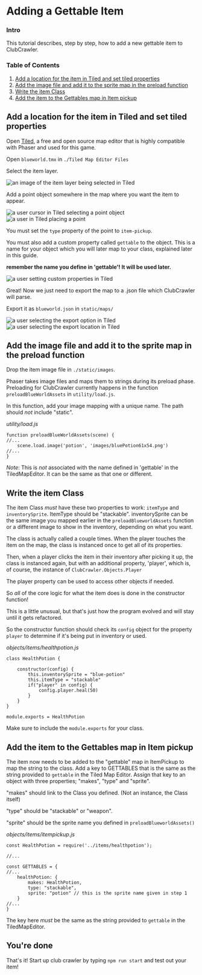 

# Adding a Gettable Item

### Intro

This tutorial describes, step by step, how to add a new gettable item to ClubCrawler.

### Table of Contents

1. [Add a location for the item in Tiled and set tiled properties](#add-a-location-for-the-item-in-tiled-and-set-tiled-properties)
1. [Add the image file and add it to the sprite map in the preload function](#add-the-image-file-and-add-it-to-the-sprite-map-in-the-preload-function)
1. [Write the item Class](#write-the-item-class)
1. [Add the item to the Gettables map in Item pickup](#add-the-item-to-the-gettables-map-in-item-pickup)



## Add a location for the item in Tiled and set tiled properties

Open [Tiled](https://www.mapeditor.org/), a free and open source map editor that is highly compatible with Phaser and used for this game.

Open `blueworld.tmx` in `./Tiled Map Editor Files`

Select the item layer.

<img src = "images/tiled-item-layer-select.png" alt="an image of the item layer being selected in Tiled" class="centered-image"/>

Add a point object somewhere in the map where you want the item to appear.

<img src = "images/tiled-point-select.png" alt="a user cursor in Tiled selecting a point object" class="centered-image"/>

<br />
<img src = "images/tiled-place-point.png" alt="a user in Tiled placing a point" class="centered-image"/>

You must set the `type` property of the point to `item-pickup`.

You must also add a custom property called `gettable` to the object. This is a name for your object which you will later map to your class, explained later in this guide.

**remember the name you define in 'gettable'! It will be used later.**

<img src = "images/tiled-set-custom-properties.png" alt="a user setting custom properties in Tiled" class="centered-image"/>

Great! Now we just need to export the map to a .json file which ClubCrawler will parse.

Export it as `blueworld.json` in `static/maps/`

<img src = "images/tiled-export-as.png" alt="a user selecting the export option in Tiled" class="centered-image"/>
<br />

<img src = "images/tiled-export-as-save.png" alt="a user selecting the export location in Tiled" class="centered-image"/>

## Add the image file and add it to the sprite map in the preload function

Drop the item image file in `./static/images`.

Phaser takes image files and maps them to strings during its preload phase. Preloading for ClubCrawler currently happens in the function `preloadBlueWorldAssets` in `utility/load.js`.

In this function, add your image mapping with a unique name. The path should _not_ include "static".

_utility/load.js_
```
function preloadBlueWorldAssets(scene) {
//...
    scene.load.image('potion', 'images/bluePotion61x54.png')
//...
}
```

_Note_: This is *not* associated with the name defined in 'gettable' in the TiledMapEditor. It can be the same as that one or different.

## Write the item Class

The item Class _must_ have these two properties to work: `itemType` and `inventorySprite`. ItemType should be "stackable". inventorySprite can be the same image you mapped earlier in the `preloadBlueworldAssets` function or a different image to show in the inventory, depending on what you want. 

The class is actually called a couple times. When the player touches the item on the map, the class is instanced once to get all of its properties. 

Then, when a player clicks the item in their inventory after picking it up, the class is instanced again, but with an additional property, 'player', which is, of course, the instance of `ClubCrawler.Objects.Player`

The player property can be used to access other objects if needed.

So _all_ of the core logic for what the item does is done in the constructor function!

This is a little unusual, but that's just how the program evolved and will stay until it gets refactored.

So the constructor function should check its `config` object for the property `player` to determine if it's being put in inventory or used. 

_objects/items/healthpotion.js_
```
class HealthPotion {

    constructor(config) {
        this.inventorySprite = "blue-potion"
        this.itemType = "stackable"
        if("player" in config) {
            config.player.heal(50)
        }
    }
}

module.exports = HealthPotion
```

Make sure to include the `module.exports` for your class.


## Add the item to the Gettables map in Item pickup


The item now needs to be added to the "gettable" map in ItemPickup to map the string to the class. Add a key to GETTABLES that is the same as the string provided to `gettable` in the Tiled Map Editor. Assign that key to an object with three properties; "makes", "type" and "sprite".

"makes" should link to the Class you defined. (Not an instance, the Class itself)

"type" should be "stackable" or "weapon".

"sprite" should be the sprite name you defined in `preloadBlueworldAssets()`


_objects/items/itempickup.js_
```
const HealthPotion = require('../items/healthpotion');

//...

const GETTABLES = {
//...
    healthPotion: {
        makes: HealthPotion,
        type: "stackable",
        sprite: "potion" // this is the sprite name given in step 1
    }
//...
}
```

The key here *must* be the same as the string provided to `gettable` in the TiledMapEditor.


## You're done

That's it! Start up club crawler by typing `npm run start` and test out your item!


